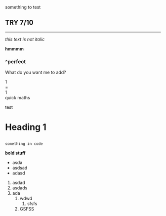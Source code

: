 something to test


## TRY 7/10

---
*this text is not italic*

**hmmmm**

### ^perfect

<p>What do you want me to add?

 1<br>= <br> 1 <br> quick maths</p>

test

# Heading 1
## 
###
####


```something in code```


**bold stuff**




* asda
* asdsad
* adasd


1. asdad
2. asdads
3. ada
   1. wdwd
      1. sfsfs
   2. GSFSS

